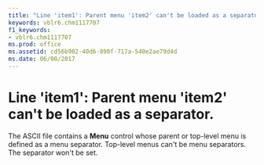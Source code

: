 ```yaml
---
title: "Line 'item1': Parent menu 'item2' can't be loaded as a separator."
keywords: vblr6.chm1117707
f1_keywords:
- vblr6.chm1117707
ms.prod: office
ms.assetid: cd56b902-40d6-890f-717a-540e2ae79d4d
ms.date: 06/08/2017
---
```



# Line 'item1': Parent menu 'item2' can't be loaded as a separator.

The ASCII file contains a **Menu** control whose parent or top-level menu is defined as a menu separator. Top-level menus can't be menu separators. The separator won't be set.


